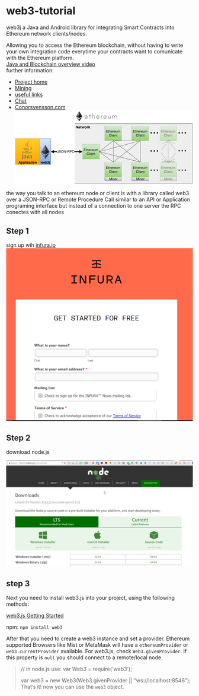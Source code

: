 # web3-tutorial
web3j a Java and Android library for integrating Smart Contracts into Ethereum network clients/nodes.  
  
Allowing you to access the Ethereum blockchain, without having to write your own integration code everytime your contracts want to comunicate with the Ethereum platform.  
[Java and Blockchain overview video ](https://youtu.be/ea3miXs_P6Y)  
further information:  
* [Project home](http://web3j.io)
* [Mining ](https://docs.web3j.io/transactions.html#obtaining-ether)  
* [useful links](https://docs.web3j.io/links.html)  
* [Chat](https://gitter.im/web3j/web3j)  
* [Conorsvensson.com](http://conorsvensson.com/)
![Web 3 ](https://github.com/charlesfinney/web3-tutorial/blob/master/web3j_network.png)  
   
the way you talk to an ethereum node or client is with a library called web3 over a JSON-RPC or Remote Procedure Call  similar to an API or Application programing interface but instead of a connection to one server the RPC conectes with all nodes  
## Step 1
sign up wih [infura.io](https://infura.io/signup)  
  ![infura](https://github.com/charlesfinney/web3-tutorial/blob/master/infura.png)  
    
    
## Step 2 
download node.js  
  
  ![node.js](https://github.com/charlesfinney/web3-tutorial/blob/master/nodejs.png)
  
## step 3 
Next you need to install  web3.js into your project, using the following methods:
  
[web3.js Getting Started](https://web3js.readthedocs.io/en/1.0/getting-started.html)
  
npm: `npm install web3`  
  
After that you need to create a web3 instance and set a provider. Ethereum supported Browsers like Mist or MetaMask will have a `ethereumProvider` or `web3.currentProvider` available. For web3.js, check `Web3.givenProvider`. If this property is `null` you should connect to a remote/local node.
  
> // in node.js use: var Web3 = require('web3');
> 
> var web3 = new Web3(Web3.givenProvider || "ws://localhost:8546");
That’s it! now you can use the `web3` object.  
  
  
